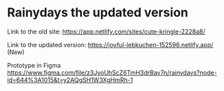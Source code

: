 # Rainydays the updated version

Link to the old site: https://app.netlify.com/sites/cute-kringle-2228a8/

Link to the updated version:  https://joyful-lebkuchen-152596.netlify.app/ (New)

Prototype in Figma https://www.figma.com/file/z3JyoUhScZ6TmH3drBav7n/rainydays?node-id=644%3A1015&t=y2AQgSH1W3XgHmRh-1 